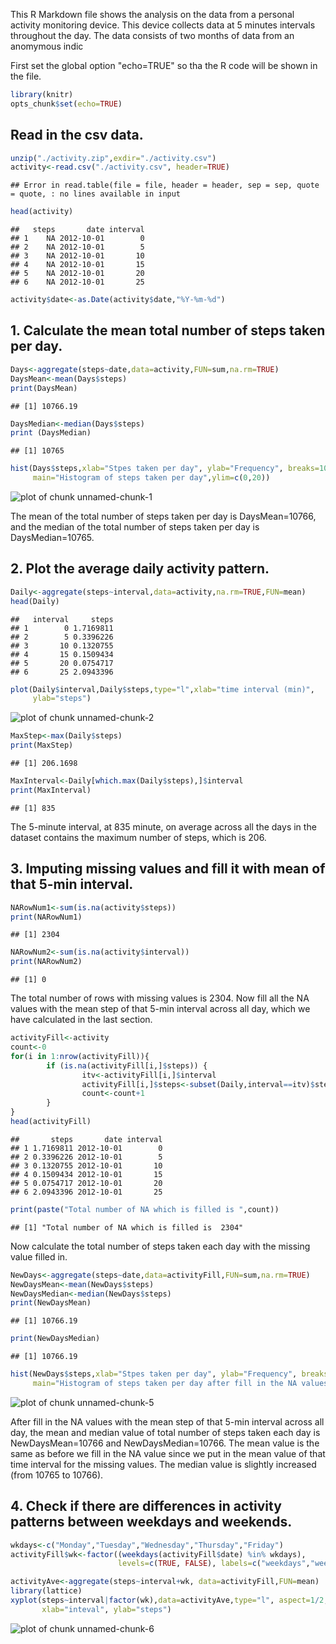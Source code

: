   This R Markdown file shows the analysis on the data from a personal activity monitoring device. This device collects data at 5 minutes intervals throughout
the day. The data consists of two months of data from an anomymous indic
 
 
 First set the global option "echo=TRUE" so tha the R code will be shown in the file.
 

```r
library(knitr)
opts_chunk$set(echo=TRUE)
```
 
## Read in the csv data.

```r
unzip("./activity.zip",exdir="./activity.csv")
activity<-read.csv("./activity.csv", header=TRUE)
```

```
## Error in read.table(file = file, header = header, sep = sep, quote = quote, : no lines available in input
```

```r
head(activity)
```

```
##   steps       date interval
## 1    NA 2012-10-01        0
## 2    NA 2012-10-01        5
## 3    NA 2012-10-01       10
## 4    NA 2012-10-01       15
## 5    NA 2012-10-01       20
## 6    NA 2012-10-01       25
```

```r
activity$date<-as.Date(activity$date,"%Y-%m-%d")
```

## 1. Calculate the mean total number of steps taken per day.

```r
Days<-aggregate(steps~date,data=activity,FUN=sum,na.rm=TRUE)
DaysMean<-mean(Days$steps)
print(DaysMean)
```

```
## [1] 10766.19
```

```r
DaysMedian<-median(Days$steps)
print (DaysMedian)
```

```
## [1] 10765
```

```r
hist(Days$steps,xlab="Stpes taken per day", ylab="Frequency", breaks=10,
     main="Histogram of steps taken per day",ylim=c(0,20))
```

![plot of chunk unnamed-chunk-1](figure/unnamed-chunk-1-1.png)

The mean of the total number of steps taken per day is DaysMean=10766, and
the median of the total number of steps taken per day is DaysMedian=10765.

## 2. Plot the average daily activity pattern.

```r
Daily<-aggregate(steps~interval,data=activity,na.rm=TRUE,FUN=mean)
head(Daily)
```

```
##   interval     steps
## 1        0 1.7169811
## 2        5 0.3396226
## 3       10 0.1320755
## 4       15 0.1509434
## 5       20 0.0754717
## 6       25 2.0943396
```

```r
plot(Daily$interval,Daily$steps,type="l",xlab="time interval (min)",
     ylab="steps") 
```

![plot of chunk unnamed-chunk-2](figure/unnamed-chunk-2-1.png)

```r
MaxStep<-max(Daily$steps)
print(MaxStep)
```

```
## [1] 206.1698
```

```r
MaxInterval<-Daily[which.max(Daily$steps),]$interval
print(MaxInterval)
```

```
## [1] 835
```

The 5-minute interval, at 835 minute, on average across all the days in the dataset contains the maximum number of steps, which is 206.

## 3. Imputing missing values and fill it with mean of that 5-min interval.

```r
NARowNum1<-sum(is.na(activity$steps))
print(NARowNum1)
```

```
## [1] 2304
```

```r
NARowNum2<-sum(is.na(activity$interval))
print(NARowNum2)
```

```
## [1] 0
```
The total number of rows with missing values is 2304. Now fill all
the NA values with the mean step of that 5-min interval across all day, which
we have calculated in the last section.


```r
activityFill<-activity
count<-0
for(i in 1:nrow(activityFill)){
        if (is.na(activityFill[i,]$steps)) {
                itv<-activityFill[i,]$interval
                activityFill[i,]$steps<-subset(Daily,interval==itv)$steps
                count<-count+1
        }
}
head(activityFill)
```

```
##       steps       date interval
## 1 1.7169811 2012-10-01        0
## 2 0.3396226 2012-10-01        5
## 3 0.1320755 2012-10-01       10
## 4 0.1509434 2012-10-01       15
## 5 0.0754717 2012-10-01       20
## 6 2.0943396 2012-10-01       25
```

```r
print(paste("Total number of NA which is filled is ",count))
```

```
## [1] "Total number of NA which is filled is  2304"
```
Now calculate the total number of steps taken each day with the missing value
filled in.

```r
NewDays<-aggregate(steps~date,data=activityFill,FUN=sum,na.rm=TRUE)
NewDaysMean<-mean(NewDays$steps)
NewDaysMedian<-median(NewDays$steps)
print(NewDaysMean)
```

```
## [1] 10766.19
```

```r
print(NewDaysMedian)
```

```
## [1] 10766.19
```

```r
hist(NewDays$steps,xlab="Stpes taken per day", ylab="Frequency", breaks=10,
     main="Histogram of steps taken per day after fill in the NA values",ylim=c(0,25))
```

![plot of chunk unnamed-chunk-5](figure/unnamed-chunk-5-1.png)

After fill in the NA values with the mean step of that 5-min interval 
across all day, the mean and median value of total number of steps taken
each day is NewDaysMean=10766 and NewDaysMedian=10766. The mean value is the same as before we fill
in the NA value since we put in the mean value of that time interval for
the missing values. The median value is slightly increased (from 10765 to 10766).

## 4. Check if there are differences in activity patterns between weekdays and weekends.

```r
wkdays<-c("Monday","Tuesday","Wednesday","Thursday","Friday")
activityFill$wk<-factor((weekdays(activityFill$date) %in% wkdays),
                        levels=c(TRUE, FALSE), labels=c("weekdays","weekend"))

activityAve<-aggregate(steps~interval+wk, data=activityFill,FUN=mean)
library(lattice)
xyplot(steps~interval|factor(wk),data=activityAve,type="l", aspect=1/2,
       xlab="inteval", ylab="steps")
```

![plot of chunk unnamed-chunk-6](figure/unnamed-chunk-6-1.png)
